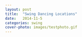 ```yaml
---
layout: post
title:  "Swing Dancing Locations"
date:   2014-11-5
categories: swing
cover-photo: images/testphoto.gif
---
```


<!-- TODO: Create photo link with hovering text -->

<!-- TEST IMG TODO: make it so there is a cover photo on the post-->


<!-- TODO: CONTAINS THE LIST OF LOCATIONS HERE THAT CAN BE ACCESSED FROM HOMEPAGE -->